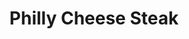 ---
pid: llp589
title: Philly Cheese Steak
location_transcription: Downtown Philadelphia
coordinates: "[-75.176795493886, 39.946190330257]"
zipcode: '19120'
gen_neighborhood: North Philadelphia
neighborhood: Logan,Olney
outside_phl: 
age: '14'
age_range: 13-19
instagram: 
image_file_name: llp_589.jpg
proposal_transcription: Philadelphia Cheese Steak
topic: Food
topic_summary: 0, 0
type: Sculpture Statue,Plaque
keywords_other: 
credit: Jonathan Deivalle
image_labels: 
twitter: Trippie_Jon
facebook: 
permalink: "/monuments/llp589/"
layout: item-page
---